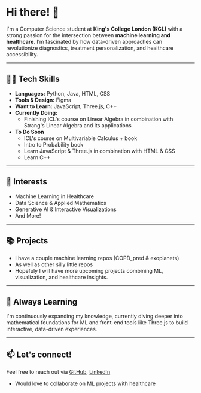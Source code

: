 # Hi there! 👋

I'm a Computer Science student at **King's College London (KCL)** with a strong passion for the intersection between **machine learning and healthcare**. I’m fascinated by how data-driven approaches can revolutionize diagnostics, treatment personalization, and healthcare accessibility.

---

## 👨‍💻 Tech Skills

- **Languages:** Python, Java, HTML, CSS  
- **Tools & Design:** Figma  
- **Want to Learn:** JavaScript, Three.js, C++
- **Currently Doing:**  
  - Finishing ICL's course on Linear Algebra in combination with Strang's Linear Algebra and its applications
- **To Do Soon**
  - ICL's course on Multivariable Calculus + book
  - Intro to Probability book
  - Learn JavaScript & Three.js in combination with HTML & CSS
  - Learn C++

---

## 🎯 Interests
- Machine Learning in Healthcare  
- Data Science & Applied Mathematics  
- Generative AI & Interactive Visualizations  
- And More!
---

## 📚 Projects 
- I have a couple machine learning repos (COPD_pred & exoplanets)
- As well as other silly little repos 
- Hopefuly I will have more upcoming projects combining ML, visualization, and healthcare insights.

---

## 🌱 Always Learning

I'm continuously expanding my knowledge, currently diving deeper into mathematical foundations for ML and front-end tools like Three.js to build interactive, data-driven experiences.

---

## 📫 Let's connect!  
Feel free to reach out via [GitHub](https://github.com/sofialinardakis), [LinkedIn](www.linkedin.com/in/sofia-linardakis-santapau-8b8aa6336)

- Would love to collaborate on ML projects with healthcare


